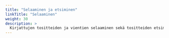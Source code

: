 ```yaml
---
title: "Selaaminen ja etsiminen"
linkTitle: "Selaaminen"
weight: 30
description: >
  Kirjattujen tositteiden ja vientien selaaminen sekä tositteiden etsiminen.
---
```

